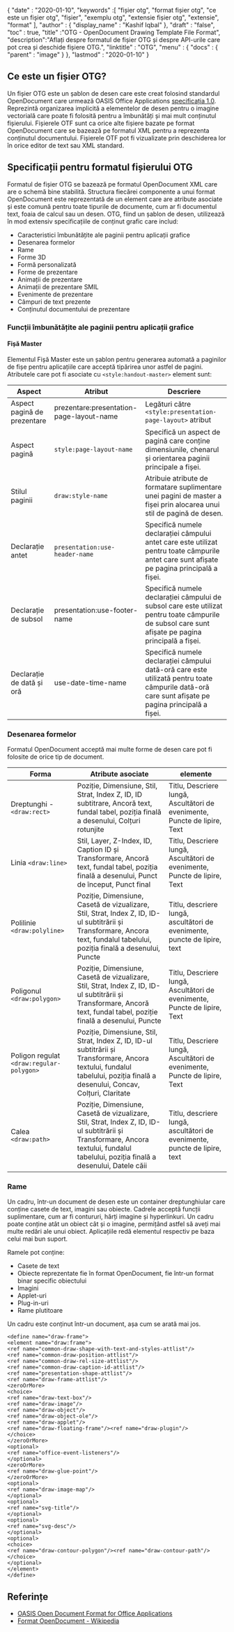 {
  "date" : "2020-01-10",
  "keywords" :[ "fișier otg", "format fișier otg", "ce este un fișier otg", "fișier", "exemplu otg", "extensie fișier otg", "extensie", "format" ],
  "author" : {
    "display_name" : "Kashif Iqbal"
},
  "draft" : "false",
  "toc" : true,
  "title" :"OTG - OpenDocument Drawing Template File Format",
  "description":"Aflați despre formatul de fișier OTG și despre API-urile care pot crea și deschide fișiere OTG.",
  "linktitle" : "OTG",
  "menu" : {
    "docs" : {
      "parent" : "image"
}
},
  "lastmod" : "2020-01-10"
}

## Ce este un fișier OTG?

Un fișier OTG este un șablon de desen care este creat folosind standardul OpenDocument care urmează OASIS Office Applications [specificația 1.0](https://www.oasis-open.org/committees/download.php/12572/OpenDocument-v1.0-os.pdf). Reprezintă organizarea implicită a elementelor de desen pentru o imagine vectorială care poate fi folosită pentru a îmbunătăți și mai mult conținutul fișierului. Fișierele OTF sunt ca orice alte fișiere bazate pe format OpenDocument care se bazează pe formatul XML pentru a reprezenta conținutul documentului. Fișierele OTF pot fi vizualizate prin deschiderea lor în orice editor de text sau XML standard.

## Specificații pentru formatul fișierului OTG ##

Formatul de fișier OTG se bazează pe formatul OpenDocument XML care are o schemă bine stabilită. Structura fiecărei componente a unui format OpenDocument este reprezentată de un element care are atribute asociate și este comună pentru toate tipurile de documente, cum ar fi documentul text, foaia de calcul sau un desen. OTG, fiind un șablon de desen, utilizează în mod extensiv specificațiile de conținut grafic care includ:

* Caracteristici îmbunătățite ale paginii pentru aplicații grafice
* Desenarea formelor
* Rame
* Forme 3D
* Formă personalizată
* Forme de prezentare
* Animații de prezentare
* Animații de prezentare SMIL
* Evenimente de prezentare
* Câmpuri de text prezente
* Conținutul documentului de prezentare

### Funcții îmbunătățite ale paginii pentru aplicații grafice ###
#### Fișă Master ####

Elementul Fișă Master este un șablon pentru generarea automată a paginilor de fișe pentru aplicațiile care acceptă tipărirea unor astfel de pagini.
Atributele care pot fi asociate cu `<style:handout-master>` element sunt:

|Aspect|Atribut|Descriere
---|---|---|
|Aspect pagină de prezentare|prezentare:presentation-page-layout-name|Legături către `<style:presentation-page-layout>`  atribut
|Aspect pagină|`style:page-layout-name` | Specifică un aspect de pagină care conține dimensiunile, chenarul și orientarea paginii principale a fișei.
|Stilul paginii|`draw:style-name`|Atribuie atribute de formatare suplimentare unei pagini de master a fișei prin alocarea unui stil de pagină de desen.|
|Declarație antet| `presentation:use-header-name`| Specifică numele declarației câmpului antet care este utilizat pentru toate câmpurile antet care sunt afișate pe pagina principală a fișei.
|Declarație de subsol| presentation:use-footer-name|Specifică numele declarației câmpului de subsol care este utilizat pentru toate câmpurile de subsol care sunt afișate pe pagina principală a fișei.
|Declarație de dată și oră|use-date-time-name|Specifică numele declarației câmpului dată-oră care este utilizată pentru toate câmpurile dată-oră care sunt afișate pe pagina principală a fișei.

### Desenarea formelor ###
Formatul OpenDocument acceptă mai multe forme de desen care pot fi folosite de orice tip de document.

|Forma|Atribute asociate| elemente
---|---|---|
Dreptunghi - `<draw:rect>` |Poziție, Dimensiune, Stil, Strat, Index Z, ID, ID subtitrare, Ancoră text, fundal tabel, poziția finală a desenului, Colțuri rotunjite|Titlu, Descriere lungă, Ascultători de evenimente, Puncte de lipire, Text
Linia `<draw:line>` |Stil, Layer, Z-Index, ID, Caption ID și Transformare, Ancoră text, fundal tabel, poziția finală a desenului, Punct de început, Punct final|Titlu, Descriere lungă, Ascultători de evenimente, Puncte de lipire, Text
Polilinie `<draw:polyline>` | Poziție, Dimensiune, Casetă de vizualizare, Stil, Strat, Index Z, ID, ID-ul subtitrării și Transformare, Ancora text, fundalul tabelului, poziția finală a desenului, Puncte| Titlu, descriere lungă, ascultători de evenimente, puncte de lipire, text
Poligonul `<draw:polygon>` |Poziție, Dimensiune, Casetă de vizualizare, Stil, Strat, Index Z, ID, ID-ul subtitrării și Transformare, Ancoră text, fundal tabel, poziție finală a desenului, Puncte|Titlu, Descriere lungă, Ascultători de evenimente, Puncte de lipire, Text
|Poligon regulat `<draw:regular-polygon> `|Poziție, Dimensiune, Stil, Strat, Index Z, ID, ID-ul subtitrării și Transformare, Ancora textului, fundalul tabelului, poziția finală a desenului, Concav, Colțuri, Claritate|Titlu, Descriere lungă, Ascultători de evenimente, Puncte de lipire, Text
|Calea `<draw:path> `|Poziție, Dimensiune, Casetă de vizualizare, Stil, Strat, Index Z, ID, ID-ul subtitrării și Transformare, Ancora textului, fundalul tabelului, poziția finală a desenului, Datele căii| Titlu, descriere lungă, ascultători de evenimente, puncte de lipire, text

### Rame ###
Un cadru, într-un document de desen este un container dreptunghiular care conține casete de text, imagini sau obiecte. Cadrele acceptă funcții suplimentare, cum ar fi contururi, hărți imagine și hyperlinkuri. Un cadru poate conține atât un obiect cât și o imagine, permițând astfel să aveți mai multe redări ale unui obiect. Aplicațiile redă elementul respectiv pe baza celui mai bun suport.

Ramele pot conține:
* Casete de text
* Obiecte reprezentate fie în format OpenDocument, fie într-un format binar specific obiectului
* Imagini
* Applet-uri
* Plug-in-uri
* Rame plutitoare

Un cadru este conținut într-un document, așa cum se arată mai jos.

```
<define name="draw-frame">
<element name="draw:frame">
<ref name="common-draw-shape-with-text-and-styles-attlist"/>
<ref name="common-draw-position-attlist"/>
<ref name="common-draw-rel-size-attlist"/>
<ref name="common-draw-caption-id-attlist"/>
<ref name="presentation-shape-attlist"/>
<ref name="draw-frame-attlist"/>
<zeroOrMore>
<choice>
<ref name="draw-text-box"/>
<ref name="draw-image"/>
<ref name="draw-object"/>
<ref name="draw-object-ole"/>
<ref name="draw-applet"/>
<ref name="draw-floating-frame"/><ref name="draw-plugin"/>
</choice>
</zeroOrMore>
<optional>
<ref name="office-event-listeners"/>
</optional>
<zeroOrMore>
<ref name="draw-glue-point"/>
</zeroOrMore>
<optional>
<ref name="draw-image-map"/>
</optional>
<optional>
<ref name="svg-title"/>
</optional>
<optional>
<ref name="svg-desc"/>
</optional>
<optional>
<choice>
<ref name="draw-contour-polygon"/><ref name="draw-contour-path"/>
</choice>
</optional>
</element>
</define>
```

## Referințe ##
* [OASIS Open Document Format for Office Applications](https://www.oasis-open.org/committees/tc_home.php?wg_abbrev=office)
* [Format OpenDocument - Wikipedia](https://en.wikipedia.org/wiki/OpenDocument)

